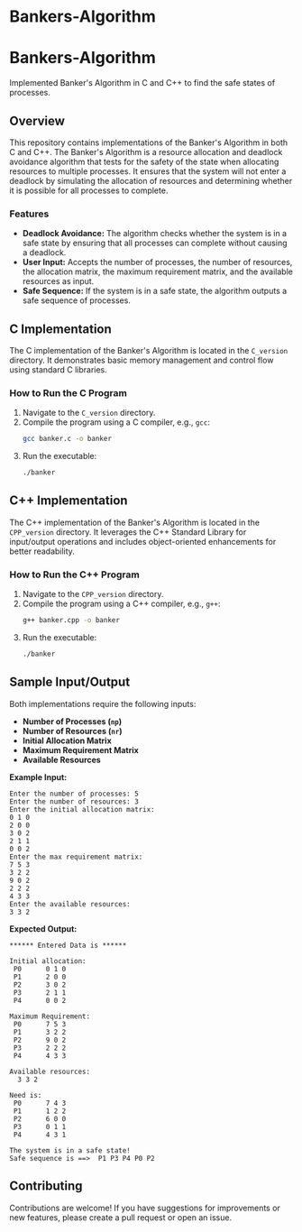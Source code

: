 # Bankers-Algorithm
# Bankers-Algorithm
Implemented Banker's Algorithm in C and C++ to find the safe states of processes.

## Overview

This repository contains implementations of the Banker's Algorithm in both C and C++. The Banker's Algorithm is a resource allocation and deadlock avoidance algorithm that tests for the safety of the state when allocating resources to multiple processes. It ensures that the system will not enter a deadlock by simulating the allocation of resources and determining whether it is possible for all processes to complete.

### Features

- **Deadlock Avoidance:** The algorithm checks whether the system is in a safe state by ensuring that all processes can complete without causing a deadlock.
- **User Input:** Accepts the number of processes, the number of resources, the allocation matrix, the maximum requirement matrix, and the available resources as input.
- **Safe Sequence:** If the system is in a safe state, the algorithm outputs a safe sequence of processes.

## C Implementation

The C implementation of the Banker's Algorithm is located in the `C_version` directory. It demonstrates basic memory management and control flow using standard C libraries.

### How to Run the C Program

1. Navigate to the `C_version` directory.
2. Compile the program using a C compiler, e.g., `gcc`:
   ```sh
   gcc banker.c -o banker
   ```
3. Run the executable:
   ```sh
   ./banker
   ```

## C++ Implementation

The C++ implementation of the Banker's Algorithm is located in the `CPP_version` directory. It leverages the C++ Standard Library for input/output operations and includes object-oriented enhancements for better readability.

### How to Run the C++ Program

1. Navigate to the `CPP_version` directory.
2. Compile the program using a C++ compiler, e.g., `g++`:
   ```sh
   g++ banker.cpp -o banker
   ```
3. Run the executable:
   ```sh
   ./banker
   ```

## Sample Input/Output

Both implementations require the following inputs:

- **Number of Processes (`np`)**
- **Number of Resources (`nr`)**
- **Initial Allocation Matrix**
- **Maximum Requirement Matrix**
- **Available Resources**

**Example Input:**

```
Enter the number of processes: 5
Enter the number of resources: 3
Enter the initial allocation matrix:
0 1 0
2 0 0
3 0 2
2 1 1
0 0 2
Enter the max requirement matrix:
7 5 3
3 2 2
9 0 2
2 2 2
4 3 3
Enter the available resources:
3 3 2
```

**Expected Output:**

```
****** Entered Data is ******

Initial allocation:
 P0      0 1 0
 P1      2 0 0
 P2      3 0 2
 P3      2 1 1
 P4      0 0 2

Maximum Requirement:
 P0      7 5 3
 P1      3 2 2
 P2      9 0 2
 P3      2 2 2
 P4      4 3 3

Available resources:
  3 3 2

Need is:
 P0      7 4 3
 P1      1 2 2
 P2      6 0 0
 P3      0 1 1
 P4      4 3 1

The system is in a safe state!
Safe sequence is ==>  P1 P3 P4 P0 P2
```

## Contributing

Contributions are welcome! If you have suggestions for improvements or new features, please create a pull request or open an issue.
